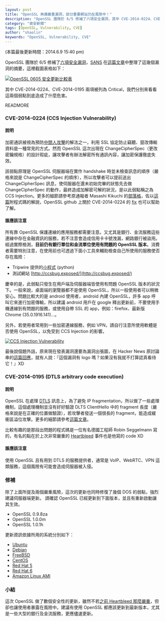 ```yaml
---
layout: post
title: "OpenSSL 再爆嚴重漏洞，部分重要網站仍在風險中！"
description: "OpenSSL 團隊於 6/5 修補了六項安全漏洞，其中 CVE-2014-0224、CVE-2014-0195 兩項被列為 Critical，分別來看看這兩個弱點到底造成了什麼危害。"
category: "資安新聞"
tags: [OpenSSL, Vulnerability, CVE]
author: "shaolin"
keywords: "OpenSSL, Vulnerability, CVE"
---
```



(本篇最後更新時間：2014.6.9 15:40 pm)

OpenSSL 團隊於 6/5 修補了[六項安全漏洞](http://www.openssl.org/news/secadv_20140605.txt)，[SANS](http://www.sans.org/about/) 在[這篇文章](https://isc.sans.edu/diary/Critical+OpenSSL+Patch+Available+Patch+Now/18211)中整理了這幾個漏洞的摘要，這裡截圖表格如下：

[![OpenSSL 0605 安全更新比較表](https://lh6.googleusercontent.com/-btOMwf3omik/U5Vnx2xR_lI/AAAAAAAAAa4/0xB5tuTj_eQ/w794-h429-no/openssl_0605_table.png)](https://lh6.googleusercontent.com/-btOMwf3omik/U5Vnx2xR_lI/AAAAAAAAAa4/0xB5tuTj_eQ/w794-h429-no/openssl_0605_table.png)

其中 CVE-2014-0224、CVE-2014-0195 兩項被列為 Critical，我們分別來看看這兩個弱點到底造成了什麼危害。

READMORE

### CVE-2014-0224 (CCS Injection Vulnerability)

#### 說明

加密通訊被視為預防[中間人攻擊](http://zh.wikipedia.org/wiki/%E4%B8%AD%E9%97%B4%E4%BA%BA%E6%94%BB%E5%87%BB)的解法之一，利用 SSL 協定防止竊聽、竄改傳輸資料是一種常見的方式。然而 OpenSSL 這次出現在 ChangeCipherSpec（更改密鑰規格）的設計瑕疵，讓攻擊者有辦法解密所有通訊內容，讓加密保護徹底失效。

該弱點原理是 OpenSSL 伺服器端在實作 handshake 時並未檢查訊息的順序（嚴格來說是 ChangeCipherSpec 的順序），所以攻擊者可以提前送出 ChangeCipherSpec 訊息，使伺服器在還未初始完畢的狀態先去做 ChangeCipherSpec 的動作，最終造成加解密可解的狀況，是以此弱點稱之為 CCS Injection。更多的細節請參考原通報者 Masashi Kikuchi 的[部落格](http://ccsinjection.lepidum.co.jp/blog/2014-06-05/CCS-Injection-en/index.html)，佐以[這篇](https://www.imperialviolet.org/2014/06/05/earlyccs.html)附程式碼的解說，OpenSSL github 上關於 CVE-2014-0224 的 [fix](https://github.com/openssl/openssl/commit/a91be10833e61bcdc9002de28489405101c52650) 也可以幫助了解。

#### 誰應該注意

所有靠 OpenSSL 保護連線的應用服務都需要注意。又尤其是銀行、金流服務這些連線中存在金融資訊的服務，若不注意會造成信用卡卡號洩漏，網路銀行被盜用。經過實際檢測，**目前仍有銀行單位和金流單位使用有問題的 OpenSSL 版本**。消費者需要特別注意，在使用前也可透過下面小工具來輔助檢查自己所使用的服務使否存在風險：

- Tripwire 提供的[小程式](http://www.tripwire.com/state-of-security/incident-detection/detection-script-for-cve-2014-0224-openssl-cipher-change-spec-injection/) (python)
- 測試網站 [http://ccsbug.exposed/](http://ccsbug.exposed/)

慶幸的是，此弱點只發生在用戶端及伺服器端皆使用有問題 OpenSSL 版本的狀況下。一般來說，桌面端的瀏覽器都不是使用 OpenSSL，所以一般使用者可以稍微安心。問題比較大的是 android 使用者，android 內建 OpenSSL，許多 app 呼叫它來進行加密傳輸，所以建議 android 用戶在 google 釋出更新前，不要使用手機連線到有問題的服務，或使用自帶 SSL 的 app，例如：firefox、最新版 Chrome (35.0.1916.141)...。

另外，若使用者常用到一些加密連線服務，例如 VPN，請自行注意所使用軟體是否使用 OpenSSL，以免受到 CCS Injection 的影響。

[![CCS Injection Vulnerability](https://lh4.googleusercontent.com/-c83v3B0k_4A/U5VnmAsGBVI/AAAAAAAAAaw/VtVNovmHLnQ/s240-no/logo.png)](https://lh4.googleusercontent.com/-c83v3B0k_4A/U5VnmAsGBVI/AAAAAAAAAaw/VtVNovmHLnQ/s240-no/logo.png)

最後說個題外話，原來現在發表漏洞還要為漏洞出張圖，在 Hacker News 原討論串的[這篇回應](https://news.ycombinator.com/item?id=7851357#up_7851735)，就有人說：『這個漏洞有 logo 嗎？如果沒有我就不打算認真看待它！』XD

### CVE-2014-0195 (DTLS arbitrary code execution)

#### 說明

OpenSSL 在處理 [DTLS](http://en.wikipedia.org/wiki/Datagram_Transport_Layer_Security) 訊息上，為了避免 IP fragmentation，所以做了一些處理機制，這個處理機制並沒有好好驗證 DLTS ClientHello 中的 fragment 長度（嚴格來說是在正確的位置做驗證），若攻擊者發送一個很長的 fragment，能造成緩衝區溢位攻擊。更多的細節請參考[這篇文章](http://h30499.www3.hp.com/t5/HP-Security-Research-Blog/ZDI-14-173-CVE-2014-0195-OpenSSL-DTLS-Fragment-Out-of-Bounds/ba-p/6501002#.U5FqnvmSyD4)。

比較有趣的是那段出問題的程式碼是一位有名德國工程師 Robin Seggelmann 寫的，有名的點在於上次非常嚴重的 [Heartbleed](http://devco.re/blog/2014/04/09/openssl-heartbleed-CVE-2014-0160/) 事件也是他寫的 code XD

#### 誰應該注意

使用 OpenSSL 且有用到 DTLS 的服務提供者，通常是 VoIP、WebRTC、VPN 這類服務，這個風險有可能會造成伺服器被入侵。

### 修補

除了上面所提及兩個嚴重風險，這次的更新也同時修復了幾個 DOS 的弱點，強烈建議伺服器端更新。
請確認 OpenSSL 已經更新到下面版本，並且有重新啟動讓其生效。
- OpenSSL 0.9.8za
- OpenSSL 1.0.0m
- OpenSSL 1.0.1h

更新資訊依據所用的系統分別如下：
- [Ubuntu](http://www.ubuntu.com/usn/usn-2232-1/)
- [Debian](https://lists.debian.org/debian-security-announce/2014/msg00129.html)
- [FreeBSD](https://www.freebsd.org/security/advisories/FreeBSD-SA-14:14.openssl.asc)
- [CentOS](http://lists.centos.org/pipermail/centos-announce/2014-June/020344.html)
- [Red Hat 5](https://rhn.redhat.com/errata/RHSA-2014-0624.html)
- [Red Hat 6](https://rhn.redhat.com/errata/RHSA-2014-0625.html)
- [Amazon Linux AMI](https://aws.amazon.com/jp/security/security-bulletins/openssl-security-advisory/)


### 小結

這次 OpenSSL 做了數個安全性的更新，雖然不若[之前 Heartbleed 那麼嚴重](http://devco.re/blog/2014/04/11/openssl-heartbleed-how-to-hack-how-to-protect/)，但卻也讓使用者暴露在風險中。建議有使用 OpenSSL 都應該更新到最新版本，尤其是一些大型的銀行及金流服務，更應儘速更新。